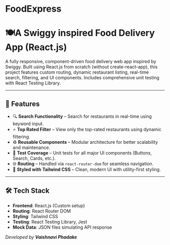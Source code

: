 # FoodExpress
# 🍽️A Swiggy inspired Food Delivery App (React.js)

A fully responsive, component-driven food delivery web app inspired by Swiggy. Built using React.js from scratch (without create-react-app), this project features custom routing, dynamic restaurant listing, real-time search, filtering, and UI components. Includes comprehensive unit testing with React Testing Library.

---

## 🚀 Features

- 🔍 **Search Functionality** – Search for restaurants in real-time using keyword input.
- ⭐ **Top Rated Filter** – View only the top-rated restaurants using dynamic filtering.
- ♻️ **Reusable Components** – Modular architecture for better scalability and maintenance.
- 🧪 **Test Coverage** – Unit tests for all major UI components (Buttons, Search, Cards, etc.).
- 🌐 **Routing** – Handled via `react-router-dom` for seamless navigation.
- 💅 **Styled with Tailwind CSS** – Clean, modern UI with utility-first styling.

---

## 🛠️ Tech Stack

- **Frontend**: React.js (Custom setup)
- **Routing**: React Router DOM
- **Styling**: Tailwind CSS
- **Testing**: React Testing Library, Jest
- **Mock Data**: JSON files simulating API response

_Developed by **Vaishnavi Phadake**_
